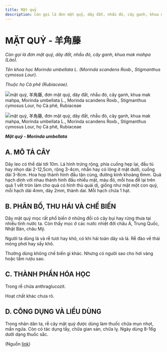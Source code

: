 ```yaml
---
title: Mặt quỷ
description: Còn gọi là đơn mặt quỷ, dây đất, nhầu đó, cây ganh, khua mak mahpa (Lào). Tên khoa học Morinda umbellata L. (Morinda scandens Roxb., Stigmanthus cymosus Lour). Thuộc họ Cà phê (Rubiaceae).
---
```

# MẶT QUỶ - 羊角藤

*Còn gọi là đơn mặt quỷ, dây đất, nhầu đó, cây ganh, khua mak mahpa (Lào).*

*Tên khoa học Morinda umbellata L. (Morinda scandens Roxb., Stigmanthus cymosus Lour).*

*Thuộc họ Cà phê (Rubiaceae).*

![mặt quỷ, 羊角藤, đơn mặt quỷ, dây đất, nhầu đó, cây ganh, khua mak mahpa, Morinda umbellata L., Morinda scandens Roxb., Stigmanthus cymosus Lour, họ Cà phê, Rubiaceae](/imgs/do-tat-loi/ctvvtvn/mat-quy.jpg)

![mặt quỷ, 羊角藤, đơn mặt quỷ, dây đất, nhầu đó, cây ganh, khua mak mahpa, Morinda umbellata L., Morinda scandens Roxb., Stigmanthus cymosus Lour, họ Cà phê, Rubiaceae](/imgs/do-tat-loi/ctvvtvn/mat-quy-2.jpg)

***Mặt quỷ - Morinda umbellata***

## A. MÔ TẢ CÂY

Dây leo có thể dài tới 10m. Lá hình trứng rộng, phía cuống hẹp lại, đầu tù hay nhọn dài 2-12,5cm, rộng 3-4cm, nhẵn hay có lông ở mặt dưới, cuống dài 3-8cm. Hoa họp thành hình đầu tận cùng, đường kính khoảng 6mm. Quả hạch dính với nhau thành hình đầu nhiều mặt, màu đỏ, mỗi hoa để lại trên quả 1 vết tròn làm cho quả có hình thù quái dị, giống như mặt một con quỷ, mỗi hạch dài 4mm, dày 2mm, thành dai. Mỗi hạch chứa 1 hạt.

## B. PHÂN BỐ, THU HÁI VÀ CHẾ BIẾN

Dây mặt quỷ mọc rất phổ biến ở những đồi có cây bụi hay rừng thưa tại nhiều tỉnh nước ta. Còn thấy mọc ở các nước nhiệt đới châu Á, Trung Quốc, Nhật Bản, châu Mỹ.

Người ta dùng lá và rễ tươi hay khô, có khi hái toàn dây và lá. Rễ đào về thái mỏng phơi hay sấy khô.

Thường dùng không chế biến gì khác. Nhưng có người sao cho hơi vàng hoặc tẩm rượu sao.

## C. THÀNH PHẦN HÓA HỌC

Trong rễ chứa anthraglucozit.

Hoạt chất khác chưa rõ.

## D. CÔNG DỤNG VÀ LIỀU DÙNG

Trong nhân dân ta, rễ cây mặt quỷ được dùng làm thuốc chữa mụn nhọt, mẩn ngứa. Còn có tác dụng tẩy, chữa gian sán, chữa lỵ. Ngày dùng 8-16g dưới dạng thuốc sắc.

(Nguồn <a href="http://www.thuocvuonnha.com/nhung-cay-thuoc-va-vi-thuoc-viet-nam/ket-qua-tra-cuu/mat-quy" target="_blank">link</a>)
